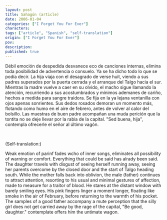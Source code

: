 ```yaml
---
layout: post
title: Sahagún (article)
date: 2006-01-04
categories: ["I Forget You For Ever"]
characters: 
tags: ["article", "Spanish", "self-translation"]
origin: ["I Forget You For Ever"]
pov: 
description: 
published: true
---
```


Débil emoción de despedida desvanece eco de canciones internas, elimina toda posibilidad de advertencia o consuelo. Ya se ha dicho todo lo que se podía decir. La hija viaja con el desagrado de verse huit, viendo a sus padres superados por la puerta cerrada y el arranque del Talgo hacia el sur. Mientras la madre vuelve a caer en su olvido, el macho sigue llamando la atención, recurriendo a sus acostumbrados y mínimos ademanes de cariño, hechos a medida para sangre traidora. Se fija en la ya lejana ventanilla con ojos apenas sonrientes. Sus dedos rosados demoran un momento más, flotando como humo en el aire de febrero, antes de volver al calor del bolsillo. Las muestras de buen padre acompañan una muda perición que la tontita no se deje llevar por la rabia de la capital. "Sed buena, hija", contempla ofrecerle el señor al último vagón.

<br>

(Self-translation:)

Weak emotion of parinf fades wcho of inner songs, eliminates all possibility of warning or comfort. Everything that could be said has alrady been said. The daughter travels with disgust of seeing herself running away, seeing her parents overcome by the closed door and the start of Talgo heading south. While the mother falls back into oblivion, the male (father) continues to attract attention, resorting to his usual and minimal gestures of affection, made to measure for a traitor of blood. He stares at the distant window with barely smiling eyes. His pink fingers linger a moment longer, floating like smoke in the air of February, before returning to the warmth of his pocket. The samples of a good father accompany a mute perception that the silly girl does not get carried away by the rage of the capital, "Be good, daughter." contemplate offers him the untimate wagon.
